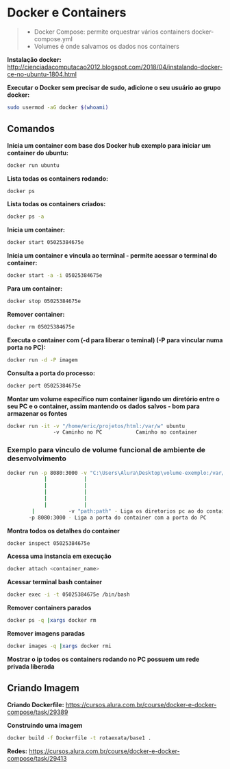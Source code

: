# Docker e Containers
> - Docker Compose: permite orquestrar vários containers docker-compose.yml
> - Volumes é onde salvamos os dados nos containers 


**Instalação docker:** http://cienciadacomputacao2012.blogspot.com/2018/04/instalando-docker-ce-no-ubuntu-1804.html

**Executar o Docker sem precisar de sudo, adicione o seu usuário ao grupo docker:**
```sh
sudo usermod -aG docker $(whoami)
```

## Comandos
**Inicia um container com base dos Docker hub exemplo para iniciar um container do ubuntu:**
```sh
docker run ubuntu
```
**Lista todas os containers rodando:**
```sh
docker ps 
```
**Lista todas os containers criados:**
```sh
docker ps -a
```
**Inicia um container:**
```sh
docker start 05025384675e
```
**Inicia um container e vincula ao terminal - permite acessar o terminal do container:**
```sh
docker start -a -i 05025384675e
```
**Para um container:**
```sh
docker stop 05025384675e
```
**Remover container:** 
```sh
docker rm 05025384675e
```
**Executa o container com (-d para liberar o teminal) (-P para vincular numa porta no PC):**
```sh
docker run -d -P imagem 
```
**Consulta  a porta do processo:**
```sh
docker port 05025384675e
```
**Montar um volume específico num container ligando um diretório entre o seu PC e o container, assim mantendo os dados salvos - bom para armazenar os fontes**
```sh
docker run -it -v "/home/eric/projetos/html:/var/w" ubuntu
               -v Caminho no PC           Caminho no container
```

### Exemplo para vinculo de volume funcional de ambiente de desenvolvimento 
```sh
docker run -p 8080:3000 -v "C:\Users\Alura\Desktop\volume-exemplo:/var/www" -w "/var/www" node npm start
            |            |                                                   |            |    |
            |            |                                                   |            |    |
            |            |                                                   |            |    npm start - Executa o comando
            |            |                                                   |            node - Imagem do dockerhub usada   
            |            |                                                  -w Acessa o diretorio   
	    |           -v "path:path" - Liga os diretorios pc ao do container
	   -p 8080:3000 - Liga a porta do container com a porta do PC
``` 

**Montra todos os detalhes do container**
```sh
docker inspect 05025384675e
```
**Acessa uma instancia em execução**
```sh
docker attach <container_name>
```
**Acessar terminal bash container**
```sh
docker exec -i -t 05025384675e /bin/bash
```
**Remover containers parados**
```sh
docker ps -q |xargs docker rm 
```
**Remover imagens paradas**
```sh
docker images -q |xargs docker rmi
```
**Mostrar o ip todos os containers rodando no PC possuem um rede privada liberada**


## Criando Imagem
**Criando Dockerfile:** https://cursos.alura.com.br/course/docker-e-docker-compose/task/29389

**Construindo uma imagem**
```sh
docker build -f Dockerfile -t rotaexata/base1 .
```

**Redes:** https://cursos.alura.com.br/course/docker-e-docker-compose/task/29413
